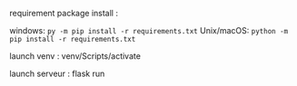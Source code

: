 requirement package install :

windows: `py -m pip install -r requirements.txt`
Unix/macOS: `python -m pip install -r requirements.txt`

launch venv : venv/Scripts/activate

launch serveur : flask run
